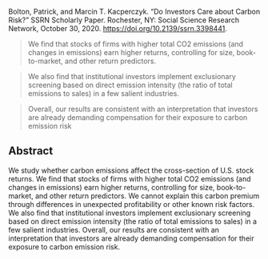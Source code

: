 Bolton, Patrick, and Marcin T. Kacperczyk. “Do Investors Care about Carbon Risk?” SSRN Scholarly Paper. Rochester, NY: Social Science Research Network, October 30, 2020. https://doi.org/10.2139/ssrn.3398441.

> We find that stocks of firms with higher total CO2 emissions (and changes in emissions) earn higher returns, controlling for size, book-to-market, and other return predictors.

> We also find that institutional investors implement exclusionary screening based on direct emission intensity (the ratio of total emissions to sales) in a few salient industries.

> Overall, our results are consistent with an interpretation that investors are already demanding compensation for their exposure to carbon emission risk

## Abstract

We study whether carbon emissions affect the cross-section of U.S. stock returns. We find that stocks of firms with higher total CO2 emissions (and changes in emissions) earn higher returns, controlling for size, book-to-market, and other return predictors. We cannot explain this carbon premium through differences in unexpected profitability or other known risk factors. We also find that institutional investors implement exclusionary screening based on direct emission intensity (the ratio of total emissions to sales) in a few salient industries. Overall, our results are consistent with an interpretation that investors are already demanding compensation for their exposure to carbon emission risk.